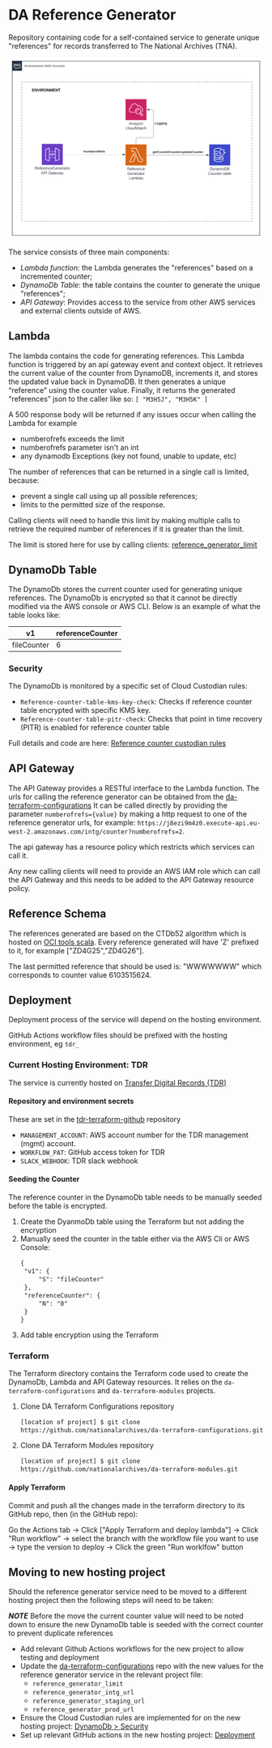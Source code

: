 # DA Reference Generator

Repository containing code for a self-contained service to generate unique "references" for records transferred to The National Archives (TNA).

![](https://raw.githubusercontent.com/nationalarchives/tdr-dev-documentation/master/beta-architecture/diagrams/reference-generator.svg)

The service consists of three main components:
* *Lambda function*: the Lambda generates the "references" based on a incremented counter;
* *DynamoDb Table*: the table contains the counter to generate the unique "references";
* *API Gateway*: Provides access to the service from other AWS services and external clients outside of AWS.

## Lambda

The lambda contains the code for generating references.
This Lambda function is triggered by an api gateway event and context object. It retrieves the current value of the counter from DynamoDB, increments it,
and stores the updated value back in DynamoDB. It then generates a unique “reference” using the counter value. Finally, it returns the generated “references” json to the caller like so:
`[
"M3H5J",
"M3H5K"
]`

A 500 response body will be returned if any issues occur when calling the Lambda for example 
* numberofrefs exceeds the limit
* numberofrefs parameter isn't an int
* any dynamodb Exceptions (key not found, unable to update, etc)

The number of references that can be returned in a single call is limited, because:
* prevent a single call using up all possible references;
* limits to the permitted size of the response.

Calling clients will need to handle this limit by making multiple calls to retrieve the required number of references if it is greater than the limit.

The limit is stored here for use by calling clients: [reference_generator_limit](https://github.com/nationalarchives/da-terraform-configurations/blob/main/tdr/main.tf)

## DynamoDb Table

The DynamoDb stores the current counter used for generating unique references. The DynamoDb is encrypted so that it cannot be directly modified via the AWS console or AWS CLI.
Below is an example of what the table looks like:

| v1          | referenceCounter |
|-------------|------------------|
| fileCounter | 6                |

### Security

The DynamoDb is monitored by a specific set of Cloud Custodian rules:
* `Reference-counter-table-kms-key-check`: Checks if reference counter table encrypted with specific KMS key.
* `Reference-counter-table-pitr-check`: Checks that point in time recovery (PITR) is enabled for reference counter table

Full details and code are here: [Reference counter custodian rules](https://github.com/nationalarchives/tna-custodian/tree/master/custodian/policies/dynamodb/reference-counter)

## API Gateway

The API Gateway provides a RESTful interface to the Lambda function. 
The urls for calling the reference generator can be obtained from the [da-terraform-configurations](https://github.com/nationalarchives/da-terraform-configurations/blob/main/tdr/main.tf#L35-L37)
It can be called directly by providing the parameter `numberofrefs={value}` by making a http request to one of the reference generator urls, for example:
`https://j8ezi9m4z0.execute-api.eu-west-2.amazonaws.com/intg/counter?numberofrefs=2`.

The api gateway has a resource policy which restricts which services can call it.

Any new calling clients will need to provide an AWS IAM role which can call the API Gateway and this needs to be added to the API Gateway resource policy.

## Reference Schema

The references generated are based on the CTDb52 algorithm which is hosted on [OCI tools scala](https://github.com/nationalarchives/oci-tools-scala/tree/main/src/main/resources/uk/gov/nationalarchives/oci).
Every reference generated will have 'Z' prefixed to it, for example ["ZD4G25","ZD4G26"].

The last permitted reference that should be used is: "WWWWWWW" which corresponds to counter value 6103515624.

## Deployment

Deployment process of the service will depend on the hosting environment.

GitHub Actions workflow files should be prefixed with the hosting environment, eg `tdr_`

### Current Hosting Environment: TDR

The service is currently hosted on [Transfer Digital Records (TDR)](https://github.com/nationalarchives/tdr-dev-documentation)

#### Repository and environment secrets

These are set in the [tdr-terraform-github](https://github.com/nationalarchives/tdr-terraform-github) repository

* `MANAGEMENT_ACCOUNT`: AWS account number for the TDR management (mgmt) account.
* `WORKFLOW_PAT`: GitHub access token for TDR
* `SLACK_WEBHOOK`: TDR slack webhook

#### Seeding the Counter

The reference counter in the DynamoDb table needs to be manually seeded before the table is encrypted.

1. Create the DyanmoDb table using the Terraform but not adding the encryption
2. Manually seed the counter in the table either via the AWS Cli or AWS Console:
    ```
   {
     "v1": {
         "S": "fileCounter"
     },
     "referenceCounter": {
         "N": "0"
     }
   }
   ```
3. Add table encryption using the Terraform

### Terraform

The Terraform directory contains the Terraform code used to create the DynamoDb, Lambda and API Gateway resources.
It relies on the `da-terraform-configurations` and `da-terraform-modules` projects.

1. Clone DA Terraform Configurations repository

   ```
   [location of project] $ git clone https://github.com/nationalarchives/da-terraform-configurations.git
   ```

2. Clone DA Terraform Modules repository

   ```
   [location of project] $ git clone https://github.com/nationalarchives/da-terraform-modules.git
   ```

#### Apply Terraform 
Commit and push all the changes made in the terraform directory to its GitHub repo, then (in the GitHub repo):

Go the Actions tab -> Click ["Apply Terraform and deploy lambda"] -> Click "Run workflow" -> select the branch with the workflow file you want to use -> type the version to deploy -> Click the green "Run worklfow" button

## Moving to new hosting project

Should the reference generator service need to be moved to a different hosting project then the following steps will need to be taken:

***NOTE*** Before the move the current counter value will need to be noted down to ensure the new DynamoDb table is seeded with the correct counter to prevent duplicate references

* Add relevant Github Actions workflows for the new project to allow testing and deployment 
* Update the [da-terraform-configurations](https://github.com/nationalarchives/da-terraform-configurations) repo with the new values for the reference generator service in the relevant project file:
  * `reference_generator_limit`
  * `reference_generator_intg_url` 
  * `reference_generator_staging_url`
  * `reference_generator_prod_url`
* Ensure the Cloud Custodian rules are implemented for on the new hosting project: [DynamoDb > Security](#security)
* Set up relevant GitHub actions in the new hosting project: [Deployment](#deployment)
